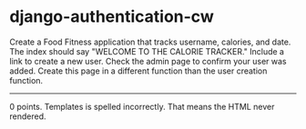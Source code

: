 # django-authentication-cw

Create a Food Fitness application that tracks username, calories, and date. The index should say "WELCOME TO THE CALORIE TRACKER." Include a link to create a new user. Check the admin page to confirm your user was added. Create this page in a different function than the user creation function.
<hr>
0 points. Templates is spelled incorrectly. That means the HTML never rendered.